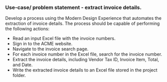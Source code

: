 ### Use-case/ problem statement - extract invoice details. 

Develop a process using the Modern Design Experience that automates the extraction of invoice details. The process should be capable of performing the following actions: 

- Read an input Excel file with the invoice numbers. 
- Sign in to the ACME website. 
- Navigate to the invoice search page. 
- For each invoice number in the Excel file, search for the invoice number. 
- Extract the invoice details, including Vendor Tax ID, Invoice Item, Total, and Date. 
- Write the extracted invoice details to an Excel file stored in the project folder. 
